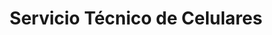 ---
title: "Servicio Técnico de Celulares"
url: /ciudad-satelite/servicio-tecnico-de-celulares/
shop: Handy
---
